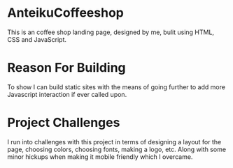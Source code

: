 # AnteikuCoffeeshop

This is an coffee shop landing page, designed by me, bulit using HTML, CSS and JavaScript.

# Reason For Building

To show I can build static sites with the means of going further to add more Javascript interaction if ever called upon.

# Project Challenges

I run into challenges with this project in terms of designing a layout for the page, choosing colors, choosing fonts, making a logo, etc.
Along with some minor hickups when making it mobile friendly which I overcame.
